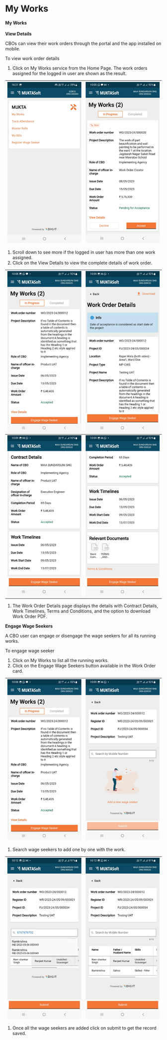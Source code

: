 # My Works

#### My Works <a href="#_xeuqq3pmfqdr" id="_xeuqq3pmfqdr"></a>

**View Details**

CBOs can view their work orders through the portal and the app installed on mobile.

To view work order details

1. Click on My Works service from the Home Page. The work orders assigned for the logged in user are shown as the result.

| <img src="../../../../.gitbook/assets/0 (4).jpeg" alt="" data-size="original"> | <img src="../../../../.gitbook/assets/1 (3).jpeg" alt="" data-size="original"> |
| ------------------------------------------------------------------------------ | ------------------------------------------------------------------------------ |

1. Scroll down to see more if the logged in user has more than one work assigned.
2. Click on the View Details to view the complete details of work order.

| <img src="../../../../.gitbook/assets/2.jpeg" alt="" data-size="original">     | <img src="../../../../.gitbook/assets/3 (4).jpeg" alt="" data-size="original"> |
| ------------------------------------------------------------------------------ | ------------------------------------------------------------------------------ |
| <img src="../../../../.gitbook/assets/4 (1).jpeg" alt="" data-size="original"> | <img src="../../../../.gitbook/assets/5 (1).jpeg" alt="" data-size="original"> |

1. The Work Order Details page displays the details with Contract Details, Work Timelines, Terms and Conditions, and the option to download Work Order PDF.

**Engage Wage Seekers**

A CBO user can engage or disengage the wage seekers for all its running works.

To engage wage seeker

1. Click on My Works to list all the running works.
2. Click on the Engage Wage Seekers button available in the Work Order card.

| <img src="../../../../.gitbook/assets/6 (1).jpeg" alt="" data-size="original"> | <img src="../../../../.gitbook/assets/7.jpeg" alt="" data-size="original"> |
| ------------------------------------------------------------------------------ | -------------------------------------------------------------------------- |

1. Search wage seekers to add one by one with the work.

| <img src="../../../../.gitbook/assets/8 (2).jpeg" alt="" data-size="original"> | <img src="../../../../.gitbook/assets/9.jpeg" alt="" data-size="original"> |
| ------------------------------------------------------------------------------ | -------------------------------------------------------------------------- |

1. Once all the wage seekers are added click on submit to get the record saved.
